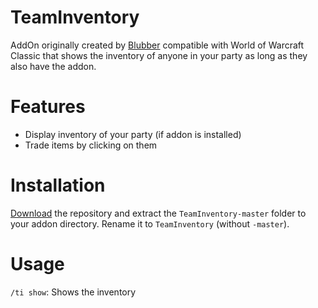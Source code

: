 # TeamInventory
AddOn originally created by [Blubber](https://www.dual-boxing.com/members/5107-Blubber) compatible with World of Warcraft Classic that shows the inventory of anyone in your party as long as they also have the addon.

# Features
- Display inventory of your party (if addon is installed)
- Trade items by clicking on them

# Installation
[Download](https://github.com/RobinKa/TeamInventory/archive/master.zip) the repository and extract the `TeamInventory-master` folder to your addon directory. Rename it to `TeamInventory` (without `-master`).

# Usage
`/ti show`: Shows the inventory